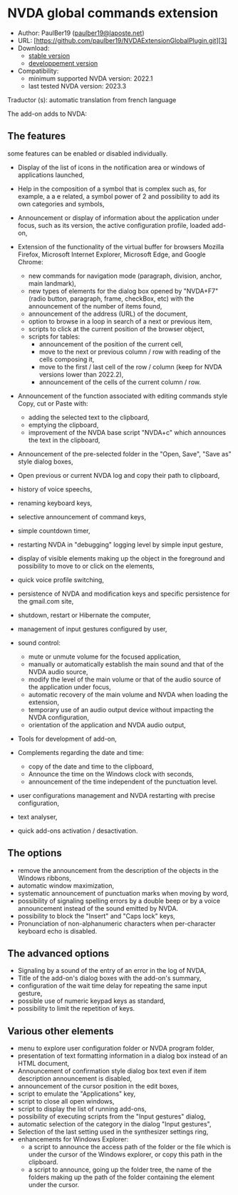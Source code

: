# NVDA global commands extension #

* Author: PaulBer19 (paulber19@laposte.net)
* URL: [https://github.com/paulber19/NVDAExtensionGlobalPlugin.git][3]
* Download:
	* [stable version][1]
	* [developpement version][2]
* Compatibility:
	* minimum supported NVDA version: 2022.1
	* last tested NVDA version: 2023.3


Traductor (s): automatic translation from french language


The add-on adds to NVDA:
## The features ##

some features can be enabled or disabled individually.


* Display of the list of icons in the notification area or windows of applications launched,
* Help in the composition of a symbol that is complex such as, for example, a a e related, a symbol power of 2 and possibility to add its own categories and symbols,
* Announcement or display of information about the application under focus, such as its version, the active configuration profile, loaded add-on,
* Extension of the functionality of the virtual buffer for browsers Mozilla Firefox, Microsoft Internet Explorer, Microsoft Edge, and Google Chrome:

	* new commands for navigation mode (paragraph, division, anchor, main landmark),
	* new types of elements for the dialog box opened by "NVDA+F7" (radio button, paragraph, frame, checkBox, etc) with the announcement of the number of items found,
	* announcement of the address (URL) of the document,
	* option to browse in a loop in search of a next or previous item,
	* scripts to click at the current position of the browser object,
	* scripts for tables:
		* announcement of the position of the current cell,
		* move to the next or previous column / row with reading of the cells composing it,
		* move to the first / last cell of the row / column (keep for NVDA versions lower than 2022.2),
		* announcement of the cells of the current column / row.


* Announcement of the function associated with editing commands style Copy, cut or Paste with:
	* adding the selected text to the clipboard,
	* emptying the clipboard,
	* improvement of the NVDA base script "NVDA+c" which announces the text in the clipboard,


* Announcement of the pre-selected folder in the "Open, Save", "Save as" style dialog boxes,
* Open previous or current NVDA log and copy their path to clipboard,
* history of voice speechs,
* renaming keyboard keys,
* selective announcement of command keys,
* simple countdown timer,
* restarting NVDA in "debugging" logging level by simple input gesture,
* display of visible elements making up the object in the foreground and possibility to move to or click on the elements,
* quick voice profile switching,
* persistence of NVDA and modification keys and specific persistence for the gmail.com site,
* shutdown, restart or Hibernate the computer,
* management of input gestures configured by user,
* sound control:
	* mute or unmute volume for the focused application,
	* manually or automatically establish the main sound and that of the NVDA audio source,
	* modify the level of the main volume or that of the audio source of the application under focus,
	* automatic recovery of the main volume and NVDA when loading the extension,
	* temporary use of an audio output device without impacting the NVDA configuration,
	* orientation of the application and NVDA audio output,
	


* Tools for development of add-on,
* Complements regarding the date and time:
	* copy of the date and time to the clipboard,
	* Announce the time on the Windows clock with seconds,
	* announcement of the time independent of the punctuation level.


* user configurations management and NVDA restarting  with precise configuration,
* text analyser,
* quick add-ons activation / desactivation.


## The options ##

* remove the announcement from the description of the objects in the Windows ribbons,
* automatic window maximization,
* systematic announcement of punctuation marks when moving by word,
* possibility of signaling spelling errors by a double beep or by a voice announcement instead of the sound emitted by NVDA.
* possibility to block the "Insert" and "Caps lock" keys,
* Pronunciation of non-alphanumeric characters when per-character keyboard echo is disabled.


## The advanced options ##

* Signaling by a sound of the entry of an error in the log of NVDA,
* Title of the add-on's dialog boxes with the add-on's summary,
* configuration of the wait time delay for repeating the same input gesture,
* possible use of numeric keypad keys as standard,
* possibility to limit the repetition of keys.

## Various other elements ##

* menu to explore user configuration folder or NVDA program folder,
* presentation of text formatting information in a dialog box instead of an HTML document,
* Announcement of confirmation style dialog box text even if item description announcement is disabled,
* announcement of the cursor position in the edit boxes,
* script to emulate the "Applications" key,
* script to close all open windows,
* script to display the list of running add-ons,
* possibility of executing scripts from the "Input gestures" dialog,
* automatic selection of the category in the dialog "Input gestures",
* Selection of the last setting  used in the synthesizer settings ring,
* enhancements  for Windows Explorer:
	* a script to announce the access path of the folder or the file which is under the cursor of the Windows explorer, or copy this path in the clipboard.
	* a script to announce, going up the folder tree, the name of the folders making up the path of the folder containing the element under the cursor.


[1]: https://github.com/paulber007/AllMyNVDAAddons/raw/master/NVDAExtensionGlobalPlugin/NVDAExtensionGlobalPlugin-13.2.2.nvda-addon
[2]: https://github.com/paulber007/AllMyNVDAAddons/tree/master/NVDAExtensionGlobalPlugin/dev
[3]:https://github.com/paulber19/NVDAExtensionGlobalPlugin.git
